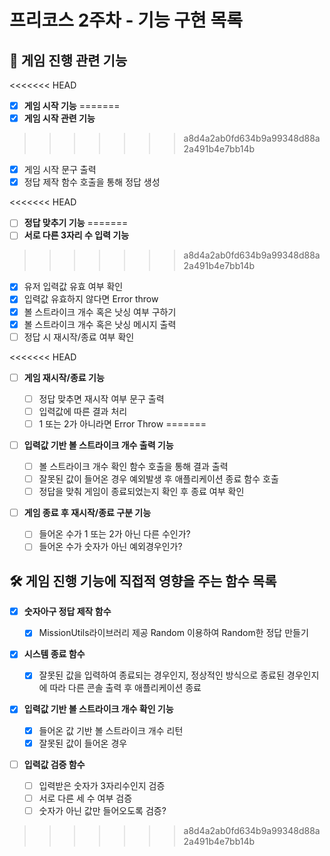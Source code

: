 # 프리코스 2주차 - 기능 구현 목록

## 🎳 게임 진행 관련 기능

<<<<<<< HEAD
- [x] **게임 시작 기능**
=======
- [x] **게임 시작 관련 기능**
>>>>>>> a8d4a2ab0fd634b9a99348d88a2a491b4e7bb14b

  - [x] 게임 시작 문구 출력
  - [x] 정답 제작 함수 호출을 통해 정답 생성

<<<<<<< HEAD
- [ ] **정답 맞추기 기능**
=======
- [ ] **서로 다른 3자리 수 입력 기능**
>>>>>>> a8d4a2ab0fd634b9a99348d88a2a491b4e7bb14b

  - [x] 유저 입력값 유효 여부 확인
  - [x] 입력값 유효하지 않다면 Error throw
  - [x] 볼 스트라이크 개수 혹은 낫싱 여부 구하기
  - [x] 볼 스트라이크 개수 혹은 낫싱 메시지 출력
  - [ ] 정답 시 재시작/종료 여부 확인

<<<<<<< HEAD
- [ ] **게임 재시작/종료 기능**

  - [ ] 정답 맞추면 재시작 여부 문구 출력
  - [ ] 입력값에 따른 결과 처리
  - [ ] 1 또는 2가 아니라면 Error Throw
=======
- [ ] **입력값 기반 볼 스트라이크 개수 출력 기능**

  - [ ] 볼 스트라이크 개수 확인 함수 호출을 통해 결과 출력
  - [ ] 잘못된 값이 들어온 경우 예외발생 후 애플리케이션 종료 함수 호출
  - [ ] 정답을 맞춰 게임이 종료되었는지 확인 후 종료 여부 확인

- [ ] **게임 종료 후 재시작/종료 구분 기능**

  - [ ] 들어온 수가 1 또는 2가 아닌 다른 수인가?
  - [ ] 들어온 수가 숫자가 아닌 예외경우인가?

## 🛠 게임 진행 기능에 직접적 영향을 주는 함수 목록

- [x] **숫자아구 정답 제작 함수**

  - [x] MissionUtils라이브러리 제공 Random 이용하여 Random한 정답 만들기

- [x] **시스템 종료 함수**

  - [x] 잘못된 값을 입력하여 종료되는 경우인지, 정상적인 방식으로 종료된 경우인지에 따라 다른 콘솔 출력 후 애플리케이션 종료

- [x] **입력값 기반 볼 스트라이크 개수 확인 기능**

  - [x] 들어온 값 기반 볼 스트라이크 개수 리턴
  - [x] 잘못된 값이 들어온 경우

- [ ] **입력값 검증 함수**
  - [ ] 입력받은 숫자가 3자리수인지 검증
  - [ ] 서로 다른 세 수 여부 검증
  - [ ] 숫자가 아닌 값만 들어오도록 검증?
>>>>>>> a8d4a2ab0fd634b9a99348d88a2a491b4e7bb14b
